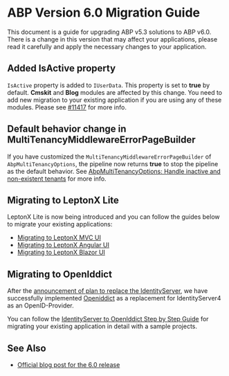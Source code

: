 # ABP Version 6.0 Migration Guide

This document is a guide for upgrading ABP v5.3 solutions to ABP v6.0. There is a change in this version that may affect your applications, please read it carefully and apply the necessary changes to your application.

## Added IsActive property

`IsActive` property is added to `IUserData`. This property is set to **true** by default. **Cmskit** and **Blog** modules are affected by this change. You need to add new migration to your existing application if you are using any of these modules. Please see [#11417](https://github.com/abpframework/abp/pull/11417) for more info.

## Default behavior change in MultiTenancyMiddlewareErrorPageBuilder

If you have customized the `MultiTenancyMiddlewareErrorPageBuilder` of `AbpMultiTenancyOptions`, the pipeline now returns **true** to stop the pipeline as the default behavior. See [AbpMultiTenancyOptions: Handle inactive and non-existent tenants](https://github.com/abpframework/abp/blob/dev/docs/en/Multi-Tenancy.md#abpmultitenancyoptions-handle-inactive-and-non-existent-tenants) for more info.

## Migrating to LeptonX Lite

LeptonX Lite is now being introduced and you can follow the guides below to migrate your existing applications:

- [Migrating to LeptonX MVC UI](../themes/LeptonXLite/AspNetCore.md)
- [Migrating to LeptonX Angular UI](../themes/LeptonXLite/angular.md)
- [Migrating to LeptonX Blazor UI](../themes/LeptonXLite/blazor.md)

## Migrating to OpenIddict

After the [announcement of plan to replace the IdentityServer](https://github.com/abpframework/abp/issues/11989), we have successfully implemented [Openiddict](https://github.com/openiddict/openiddict-core) as a replacement for IdentityServer4 as an OpenID-Provider.

You can follow the [IdentityServer to OpenIddict Step by Step Guide](OpenIddict-Step-by-Step.md) for migrating your existing application in detail with a sample projects.

## See Also

* [Official blog post for the 6.0 release](https://blog.abp.io/abp/ABP.IO-Platform-6.0-RC-Has-Been-Published)
